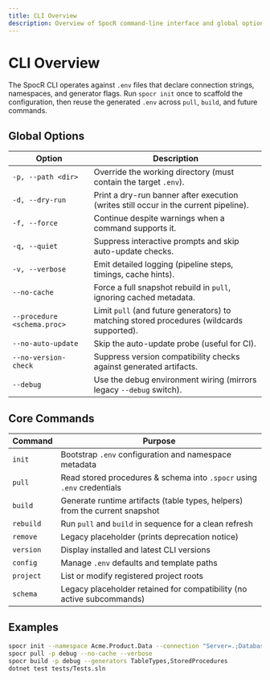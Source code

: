 ```yaml
---
title: CLI Overview
description: Overview of SpocR command-line interface and global options.
---
```


# CLI Overview

The SpocR CLI operates against `.env` files that declare connection strings, namespaces, and generator flags. Run `spocr init` once to scaffold the configuration, then reuse the generated `.env` across `pull`, `build`, and future commands.

## Global Options

| Option | Description |
| ------ | ----------- |
| `-p, --path <dir>` | Override the working directory (must contain the target `.env`). |
| `-d, --dry-run` | Print a dry-run banner after execution (writes still occur in the current pipeline). |
| `-f, --force` | Continue despite warnings when a command supports it. |
| `-q, --quiet` | Suppress interactive prompts and skip auto-update checks. |
| `-v, --verbose` | Emit detailed logging (pipeline steps, timings, cache hints). |
| `--no-cache` | Force a full snapshot rebuild in `pull`, ignoring cached metadata. |
| `--procedure <schema.proc>` | Limit `pull` (and future generators) to matching stored procedures (wildcards supported). |
| `--no-auto-update` | Skip the auto-update probe (useful for CI). |
| `--no-version-check` | Suppress version compatibility checks against generated artifacts. |
| `--debug` | Use the debug environment wiring (mirrors legacy `--debug` switch).

## Core Commands

| Command   | Purpose                                                                 |
| --------- | ----------------------------------------------------------------------- |
| `init`    | Bootstrap `.env` configuration and namespace metadata                   |
| `pull`    | Read stored procedures & schema into `.spocr` using `.env` credentials  |
| `build`   | Generate runtime artifacts (table types, helpers) from the current snapshot |
| `rebuild` | Run `pull` and `build` in sequence for a clean refresh                   |
| `remove`  | Legacy placeholder (prints deprecation notice)                          |
| `version` | Display installed and latest CLI versions                               |
| `config`  | Manage `.env` defaults and template paths                               |
| `project` | List or modify registered project roots                                 |
| `schema`  | Legacy placeholder retained for compatibility (no active subcommands)   |

## Examples

```bash
spocr init --namespace Acme.Product.Data --connection "Server=.;Database=AppDb;Trusted_Connection=True;"
spocr pull -p debug --no-cache --verbose
spocr build -p debug --generators TableTypes,StoredProcedures
dotnet test tests/Tests.sln
```

